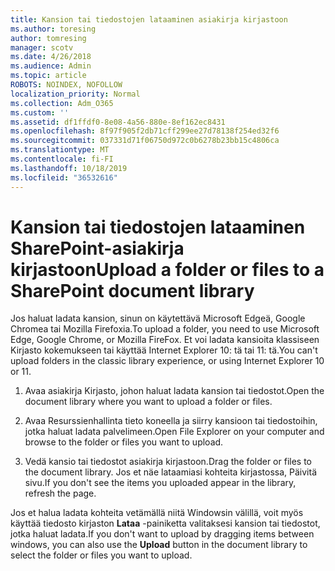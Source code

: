 ```yaml
---
title: Kansion tai tiedostojen lataaminen asiakirja kirjastoon
ms.author: toresing
author: tomresing
manager: scotv
ms.date: 4/26/2018
ms.audience: Admin
ms.topic: article
ROBOTS: NOINDEX, NOFOLLOW
localization_priority: Normal
ms.collection: Adm_O365
ms.custom: ''
ms.assetid: df1ffdf0-8e08-4a56-880e-8ef162ec8431
ms.openlocfilehash: 8f97f905f2db71cff299ee27d78138f254ed32f6
ms.sourcegitcommit: 037331d71f06750d972c0b6278b23bb15c4806ca
ms.translationtype: MT
ms.contentlocale: fi-FI
ms.lasthandoff: 10/18/2019
ms.locfileid: "36532616"
---
```

# <a name="upload-a-folder-or-files-to-a-sharepoint-document-library"></a><span data-ttu-id="24ed3-102">Kansion tai tiedostojen lataaminen SharePoint-asiakirja kirjastoon</span><span class="sxs-lookup"><span data-stu-id="24ed3-102">Upload a folder or files to a SharePoint document library</span></span>

<span data-ttu-id="24ed3-103">Jos haluat ladata kansion, sinun on käytettävä Microsoft Edgeä, Google Chromea tai Mozilla Firefoxia.</span><span class="sxs-lookup"><span data-stu-id="24ed3-103">To upload a folder, you need to use Microsoft Edge, Google Chrome, or Mozilla FireFox.</span></span> <span data-ttu-id="24ed3-104">Et voi ladata kansioita klassiseen Kirjasto kokemukseen tai käyttää Internet Explorer 10: tä tai 11: tä.</span><span class="sxs-lookup"><span data-stu-id="24ed3-104">You can't upload folders in the classic library experience, or using Internet Explorer 10 or 11.</span></span>
  
1. <span data-ttu-id="24ed3-105">Avaa asiakirja Kirjasto, johon haluat ladata kansion tai tiedostot.</span><span class="sxs-lookup"><span data-stu-id="24ed3-105">Open the document library where you want to upload a folder or files.</span></span>
    
2. <span data-ttu-id="24ed3-106">Avaa Resurssienhallinta tieto koneella ja siirry kansioon tai tiedostoihin, jotka haluat ladata palvelimeen.</span><span class="sxs-lookup"><span data-stu-id="24ed3-106">Open File Explorer on your computer and browse to the folder or files you want to upload.</span></span>
    
3. <span data-ttu-id="24ed3-107">Vedä kansio tai tiedostot asiakirja kirjastoon.</span><span class="sxs-lookup"><span data-stu-id="24ed3-107">Drag the folder or files to the document library.</span></span> <span data-ttu-id="24ed3-108">Jos et näe lataamiasi kohteita kirjastossa, Päivitä sivu.</span><span class="sxs-lookup"><span data-stu-id="24ed3-108">If you don't see the items you uploaded appear in the library, refresh the page.</span></span> 
    
<span data-ttu-id="24ed3-109">Jos et halua ladata kohteita vetämällä niitä Windowsin välillä, voit myös käyttää tiedosto kirjaston **Lataa** -painiketta valitaksesi kansion tai tiedostot, jotka haluat ladata.</span><span class="sxs-lookup"><span data-stu-id="24ed3-109">If you don't want to upload by dragging items between windows, you can also use the **Upload** button in the document library to select the folder or files you want to upload.</span></span> 
  


